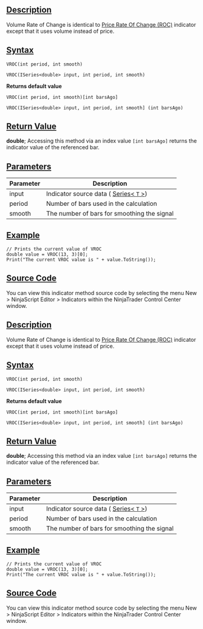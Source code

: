 ## [Description](https://developer.ninjatrader.com/docs/desktop/volume_rate_of_change_vroc\#description)

Volume Rate of Change is identical to [Price Rate Of Change (ROC)](https://developer.ninjatrader.com/docs/desktop/rate_of_change_roc) indicator except that it uses volume instead of price.

## [Syntax](https://developer.ninjatrader.com/docs/desktop/volume_rate_of_change_vroc\#syntax)

`VROC(int period, int smooth)`

`VROC(ISeries<double> input, int period, int smooth)`

**Returns default value**

`VROC(int period, int smooth)[int barsAgo]`

`VROC(ISeries<double> input, int period, int smooth] (int barsAgo)`

## [Return Value](https://developer.ninjatrader.com/docs/desktop/volume_rate_of_change_vroc\#return-value)

**double**; Accessing this method via an index value `[int barsAgo]` returns the indicator value of the referenced bar.

## [Parameters](https://developer.ninjatrader.com/docs/desktop/volume_rate_of_change_vroc\#parameters)

| Parameter | Description |
| --- | --- |
| input | Indicator source data ( [Series< `T` >](https://developer.ninjatrader.com/docs/desktop/seriest)) |
| period | Number of bars used in the calculation |
| smooth | The number of bars for smoothing the signal |

## [Example](https://developer.ninjatrader.com/docs/desktop/volume_rate_of_change_vroc\#example)

```jsx-150469391 csharp
// Prints the current value of VROC
double value = VROC(13, 3)[0];
Print("The current VROC value is " + value.ToString());

```

## [Source Code](https://developer.ninjatrader.com/docs/desktop/volume_rate_of_change_vroc\#source-code)

You can view this indicator method source code by selecting the menu New > NinjaScript Editor > Indicators within the NinjaTrader Control Center window.

## [Description](https://developer.ninjatrader.com/docs/desktop/volume_rate_of_change_vroc\#description)

Volume Rate of Change is identical to [Price Rate Of Change (ROC)](https://developer.ninjatrader.com/docs/desktop/rate_of_change_roc) indicator except that it uses volume instead of price.

## [Syntax](https://developer.ninjatrader.com/docs/desktop/volume_rate_of_change_vroc\#syntax)

`VROC(int period, int smooth)`

`VROC(ISeries<double> input, int period, int smooth)`

**Returns default value**

`VROC(int period, int smooth)[int barsAgo]`

`VROC(ISeries<double> input, int period, int smooth] (int barsAgo)`

## [Return Value](https://developer.ninjatrader.com/docs/desktop/volume_rate_of_change_vroc\#return-value)

**double**; Accessing this method via an index value `[int barsAgo]` returns the indicator value of the referenced bar.

## [Parameters](https://developer.ninjatrader.com/docs/desktop/volume_rate_of_change_vroc\#parameters)

| Parameter | Description |
| --- | --- |
| input | Indicator source data ( [Series< `T` >](https://developer.ninjatrader.com/docs/desktop/seriest)) |
| period | Number of bars used in the calculation |
| smooth | The number of bars for smoothing the signal |

## [Example](https://developer.ninjatrader.com/docs/desktop/volume_rate_of_change_vroc\#example)

```jsx-150469391 csharp
// Prints the current value of VROC
double value = VROC(13, 3)[0];
Print("The current VROC value is " + value.ToString());

```

## [Source Code](https://developer.ninjatrader.com/docs/desktop/volume_rate_of_change_vroc\#source-code)

You can view this indicator method source code by selecting the menu New > NinjaScript Editor > Indicators within the NinjaTrader Control Center window.